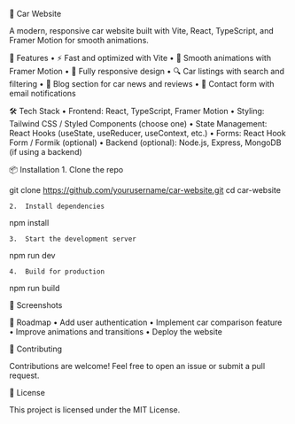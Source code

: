 
🚗 Car Website

A modern, responsive car website built with Vite, React, TypeScript, and Framer Motion for smooth animations.

🚀 Features
	•	⚡ Fast and optimized with Vite
	•	🎨 Smooth animations with Framer Motion
	•	📱 Fully responsive design
	•	🔍 Car listings with search and filtering
	•	📝 Blog section for car news and reviews
	•	📧 Contact form with email notifications

🛠️ Tech Stack
	•	Frontend: React, TypeScript, Framer Motion
	•	Styling: Tailwind CSS / Styled Components (choose one)
	•	State Management: React Hooks (useState, useReducer, useContext, etc.)
	•	Forms: React Hook Form / Formik (optional)
	•	Backend (optional): Node.js, Express, MongoDB (if using a backend)

📦 Installation
	1.	Clone the repo

git clone https://github.com/yourusername/car-website.git
cd car-website


	2.	Install dependencies

npm install


	3.	Start the development server

npm run dev


	4.	Build for production

npm run build



🎨 Screenshots



🚧 Roadmap
	•	Add user authentication
	•	Implement car comparison feature
	•	Improve animations and transitions
	•	Deploy the website

🤝 Contributing

Contributions are welcome! Feel free to open an issue or submit a pull request.

📄 License

This project is licensed under the MIT License.

